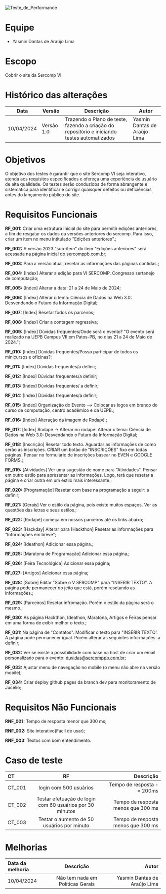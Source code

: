 ![Teste_de_Performance](/uploads/c1fb4613e2e46c85d40bae8bf4829af4/Teste_de_Performance.png)





# Equipe

- Yasmin Dantas de Araújo Lima


# Escopo

Cobrir o site da Sercomp VI

# Histórico das alterações

Data     | Versão         | Descrição | Autor 
--- |  ---    | --- | --- |
10/04/2024     | Versão 1.0 | Trazendo o Plano de teste, fazendo a criação do repositório e iniciando testes automatizados | Yasmin Dantas de Araújo Lima

# Objetivos

O objetivo dos testes é garantir que o site Sercomp VI seja interativo, atenda aos requisitos especificados e ofereça uma experiência de usuário de alta qualidade. Os testes serão conduzidos de forma abrangente e sistemática para identificar e corrigir quaisquer defeitos ou deficiências antes do lançamento público do site.

# Requisitos Funcionais


**RF_001:** Criar uma estrutura inicial do site para permitir edições anteriores, a fim de resgatar os dados da versões anteriores do sercomp. Para isso, criar um item no menu intitulado "Edições anteriores".;


**RF_002:** A versão 2023 "sub-item" do item "Edições anteriores" será acessada na página inicial do sercomppb.com.br;


**RF_003:** Para a versão atual, resetar as informações das páginas contidas.;


**RF_004:** [Index] Alterar a edição para VI SERCOMP. Congresso sertanejo de computação;


**RF_005:** [Index] Alterar a data: 21 a 24 de Maio de 2024;


**RF_006:** [Index] Alterar o tema: Ciência de Dados na Web 3.0: Desvendando o Futuro da Informação Digital;


**RF_007:** [Index] Resetar todos os parceiros;


**RF_008:** [Index] Criar a contagem regressiva;

**RF_009:** [Index] Dúvidas frequentes/Onde será o evento? "O evento será realizado na UEPB Campus VII em Patos-PB, no dias 21 a 24 de Maio de 2024.";


**RF_010:** [Index] Dúvidas frequentes/Posso participar de todos os minicursos e oficinas?;


**RF_011:** [Index] Dúvidas frequentes/a definir;


**RF_012:** [Index] Dúvidas frequentes/a definir;


**RF_013:** [Index] Dúvidas frequentes/ a definir;

**RF_014:** [Index] Dúvidas frequentes/a definir;


**RF_015:** [Index] Organização do Evento --> Colocar as logos em branco do curso de computação, centro acadêmico e da UEPB.;


**RF_016:** [Index] Alteração da imagem de Rodapé.;


**RF_017:** [Index] Rodapé -> Alterar no rodapé: Alterar o tema: Ciência de Dados na Web 3.0: Desvendando o Futuro da Informação Digital;


**RF_018:** [Inscrição] Resetar todo texto. Aguardar as informações de como serão as inscrições. CRIAR um botão de "INSCRIÇÕES" fixo em todas páginas. Pensar no formulário de inscrições basear no EVEN e GOOGLE FORMS.;

**RF_019:** [Atividades] Ver uma sugestão de nome para "Atividades". Pensar em outro estilo para apresentar as informações. Logo, terá que resetar a página e criar outra em um estilo mais interessante.;


**RF_020:** [Programação] Resetar com base na programação a seguir: a definir;


**RF_021:** [Gerais] Ver o estilo da página, pois existe muitos espaços. Ver as questões das letras e seus estilos.;


**RF_022:** [Rodapé] começa em nossos parceiros até os links abaixo;


**RF_023:** [Hackday] Alterar para [Hackthon] Resetar as informações para "Informações em breve";

**RF_024:** [Ideathon] Adicionar essa página.;


**RF_025:** [Maratona de Programação] Adicionar essa página.;


**RF_026:** [Feira Tecnológica] Adicionar essa página;


**RF_027:** [Artigos] Adicionar essa página;

**RF_028:** [Sobre] Editar "Sobre o V SERCOMP" para "INSERIR TEXTO". A página pode permanecer do jeito que está, porém resetando as informações.;


**RF_029:** [Parceiros] Resetar infromação. Porém o estilo da página será o mesmo.;


**RF_030:** As página Hackthon, Ideathon, Maratona, Artigos e Feiras pensar em uma forma de exibir melhor o texto.;


**RF_031:** Na página de "Contatos". Modificar o texto para "INSERIR TEXTO'. A página pode permanecer igual. Porém alterar as seguintes informações: a definir;


**RF_032:** Ver se existe a possibilidade com base na host de criar um email personalizado para o evento: duvidas@sercomppb.com.br;


**RF_033:** Ajustar menu de navegação no mobile (o menu não abre na versão mobile);

**RF_034:** Criar deploy github pages da branch dev para monitoramento de Jucélio;

# Requisitos Não Funcionais

**RNF_001:** Tempo de resposta menor que 300 ms;

**RNF_002:** Site interativo(Fácil de usar);

**RNF_003:** Textos com bom entendimento.





# Caso de teste 

CT         | RF           | Descrição
:--------- | :------:    | -------:
CT_001     |login com 500 usuários| Tempo de resposta -= 200ms
CT_002     |Testar efetuação de login com 60 usuários por 30 minutos| Tempo de resposta menos que 300 ms
CT_003     |Testar o aumento de 50 usuários por minuto   | Tempo de resposta menos que 300 ms


# Melhorias 

Data da melhoria      |Descrição          | Autor
:--------- | :------:    | -------:
10/04/2024 | Não tem nada em Políticas Gerais | Yasmin Dantas de Araújo Lima
